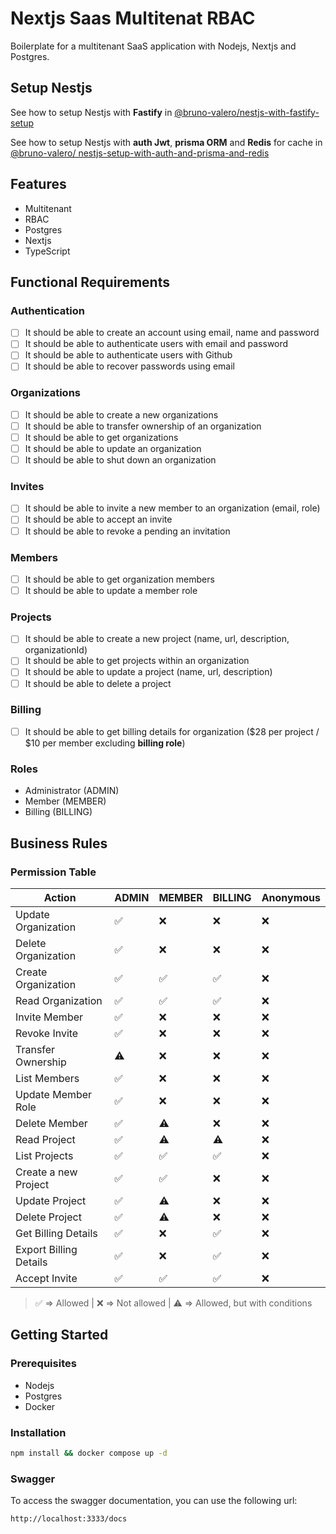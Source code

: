 # Nextjs Saas Multitenat RBAC

Boilerplate for a multitenant SaaS application with Nodejs, Nextjs and Postgres.

## Setup Nestjs

See how to setup Nestjs with **Fastify** in [@bruno-valero/nestjs-with-fastify-setup](https://gist.github.com/bruno-valero/f1cc806044527a1a7e41895c139a5acd)

See how to setup Nestjs with **auth Jwt**, **prisma ORM** and **Redis** for cache in [@bruno-valero/ nestjs-setup-with-auth-and-prisma-and-redis](https://gist.github.com/bruno-valero/9aa864c210fcb191da66cc9dbb4523d5)

## Features

- Multitenant
- RBAC
- Postgres
- Nextjs
- TypeScript

## Functional Requirements

### Authentication

- [ ] It should be able to create an account using email, name and password
- [ ] It should be able to authenticate users with email and password
- [ ] It should be able to authenticate users with Github
- [ ] It should be able to recover passwords using email

### Organizations

- [ ] It should be able to create a new organizations
- [ ] It should be able to transfer ownership of an organization
- [ ] It should be able to get organizations
- [ ] It should be able to update an organization
- [ ] It should be able to shut down an organization

### Invites
- [ ] It should be able to invite a new member to an organization (email, role)
- [ ] It should be able to accept an invite
- [ ] It should be able to revoke a pending an invitation

### Members

- [ ] It should be able to get organization members
- [ ] It should be able to update a member role

### Projects

- [ ] It should be able to create a new project (name, url, description, organizationId)
- [ ] It should be able to get projects within an organization
- [ ] It should be able to update a project (name, url, description)
- [ ] It should be able to delete a project

### Billing

- [ ] It should be able to get billing details for organization ($28 per project / $10 per member excluding **billing role**)

### Roles

- Administrator (ADMIN)
- Member (MEMBER)
- Billing (BILLING)

## Business Rules

### Permission Table

| Action                 |  ADMIN  | MEMBER | BILLING | Anonymous |
| ---------------------- | ------ | ------- | -------- | ---------- |
| Update Organization    | ✅     | ❌      | ❌       | ❌         |
| Delete Organization    | ✅     | ❌      | ❌       | ❌         |
| Create Organization    | ✅     | ✅      | ✅       | ❌         |
| Read Organization      | ✅     | ✅      | ✅       | ❌         |
| Invite Member          | ✅     | ❌      | ❌       | ❌         |
| Revoke Invite          | ✅     | ❌      | ❌       | ❌         |
| Transfer Ownership     | ⚠️      | ❌      | ❌       | ❌         |
| List Members           | ✅     | ❌      | ❌       | ❌         |
| Update Member Role     | ✅     | ❌      | ❌       | ❌         |
| Delete Member          | ✅     | ⚠️       | ❌       | ❌         |
| Read Project           | ✅     | ⚠️       | ⚠️        | ❌         |
| List Projects          | ✅     | ✅      | ✅       | ❌         |
| Create a new Project   | ✅     | ✅      | ❌       | ❌         |
| Update Project         | ✅     | ⚠️      | ❌       | ❌         |
| Delete Project         | ✅     | ⚠️      | ❌       | ❌         |
| Get Billing Details    | ✅     | ❌      | ✅       | ❌         |
| Export Billing Details | ✅     | ❌      | ✅       | ❌         |
| Accept Invite          | ✅     | ✅      | ✅       | ❌         |

> ✅ => Allowed | 
> ❌ => Not allowed | 
> ⚠️ => Allowed, but with conditions


## Getting Started

### Prerequisites

- Nodejs
- Postgres
- Docker

### Installation

```bash
npm install && docker compose up -d
```

### Swagger

To access the swagger documentation, you can use the following url:

```bash
http://localhost:3333/docs
```